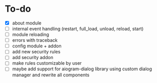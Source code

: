 # To-do
- [x] about module
- [ ] internal event handling (restart, full_load, unload, reload, start)
- [ ] module reloading
- [ ] errors with traceback
- [ ] config module + addon
- [ ] add new security rules
- [ ] add security addon 
- [ ] make rules customizable by user
- [ ] maybe add support for aiogram-dialog library using custom dialog manager and rewrite all components
